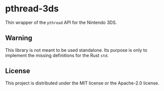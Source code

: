# pthread-3ds

Thin wrapper of the `pthread` API for the Nintendo 3DS.

## Warning

This library is not meant to be used standalone. Its purpose is only to implement the missing definitions for the Rust `std`.

## License 

This project is distributed under the MIT license or the Apache-2.0 license.
